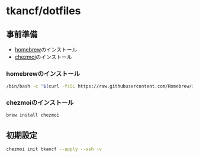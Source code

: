 # tkancf/dotfiles

## 事前準備

- [homebrew](https://brew.sh/)のインストール
- [chezmoi](https://www.chezmoi.io/)のインストール

### homebrewのインストール

```bash
/bin/bash -c "$(curl -fsSL https://raw.githubusercontent.com/Homebrew/install/HEAD/install.sh)"
```

### chezmoiのインストール

```bash
brew install chezmoi
```

## 初期設定

```bash
chezmoi init tkancf --apply --ssh -v
```

